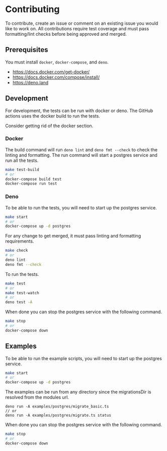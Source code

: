 # Contributing

To contribute, create an issue or comment on an existing issue you would like to
work on. All contributions require test coverage and must pass formatting/lint
checks before being approved and merged.

## Prerequisites

You must install `docker`, `docker-compose`, and `deno`.

- https://docs.docker.com/get-docker/
- https://docs.docker.com/compose/install/
- https://deno.land

## Development

For development, the tests can be run with docker or deno. The GitHub actions
uses the docker build to run the tests.

Consider getting rid of the docker section.

### Docker

The build command will run `deno lint` and `deno fmt --check` to check the
linting and formatting. The run command will start a postgres service and run
all the tests.

```sh
make test-build
# or
docker-compose build test
docker-compose run test
```

### Deno

To be able to run the tests, you will need to start up the postgres service.

```sh
make start
# or
docker-compose up -d postgres
```

For any change to get merged, it must pass linting and formatting requirements.

```sh
make check
# or
deno lint
deno fmt --check
```

To run the tests.

```sh
make test
# or
make test-watch
# or
deno test -A
```

When done you can stop the postgres service with the following command.

```sh
make stop
# or
docker-compose down
```

## Examples

To be able to run the example scripts, you will need to start up the postgres
service.

```sh
make start
# or
docker-compose up -d postgres
```

The examples can be run from any directory since the migrationsDir is resolved
from the modules url.

```
deno run -A examples/postgres/migrate_basic.ts
// or
deno run -A examples/postgres/migrate.ts status
```

When done you can stop the postgres service with the following command.

```sh
make stop
# or
docker-compose down
```
